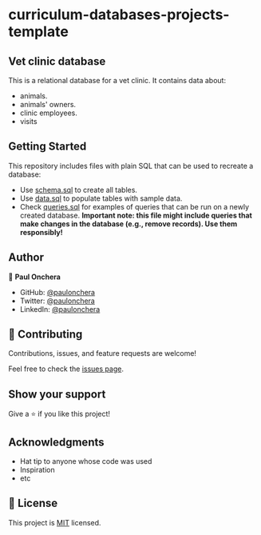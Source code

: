 # curriculum-databases-projects-template

## Vet clinic database
This is a relational database for a vet clinic. It contains data about:
- animals.
- animals' owners.
- clinic employees.
- visits

## Getting Started

This repository includes files with plain SQL that can be used to recreate a database:

- Use [schema.sql](./schema.sql) to create all tables.
- Use [data.sql](./data.sql) to populate tables with sample data.
- Check [queries.sql](./queries.sql) for examples of queries that can be run on a newly created database. **Important note: this file might include queries that make changes in the database (e.g., remove records). Use them responsibly!**


## Author

👤 **Paul Onchera**

- GitHub: [@paulonchera](https://github.com/Paul-js-hub)
- Twitter: [@paulonchera](https://twitter.com/Paulhezzy1)
- LinkedIn: [@paulonchera](https://www.linkedin.com/in/paul-onchera/)

## 🤝 Contributing

Contributions, issues, and feature requests are welcome!

Feel free to check the [issues page](https://github.com/microverseinc/curriculum-template-databases/issues).

## Show your support

Give a ⭐️ if you like this project!

## Acknowledgments

- Hat tip to anyone whose code was used
- Inspiration
- etc

## 📝 License

This project is [MIT](./MIT.md) licensed.

